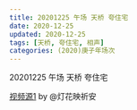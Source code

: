 ```yaml
---
title: 20201225 午场 天桥 夸住宅 
date: 2020-12-25
updated: 2020-12-25
tags: [天桥, 夸住宅, 相声] 
categories: (2020)庚子年场次
---
```

20201225 午场 天桥 夸住宅 



[视频源1](https://weibo.com/1950216183/JA6VFzzBZ)  by @灯花映祈安